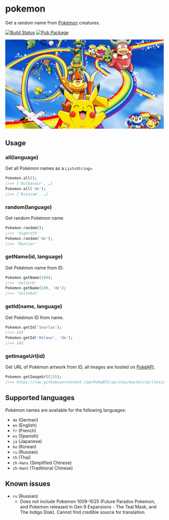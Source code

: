 # pokemon

Get a random name from [Pokémon](https://en.wikipedia.org/wiki/Pok%C3%A9mon) creatures.

[![Build Status](https://github.com/javoeria/pokemon-names/actions/workflows/dart.yml/badge.svg)](https://github.com/javoeria/pokemon-names/actions/workflows/dart.yml)
[![Pub Package](https://img.shields.io/pub/v/pokemon.svg)](https://pub.dev/packages/pokemon)

![](header.jpg)

## Usage

### all(language)

Get all Pokémon names as a `List<String>`.

```dart
Pokemon.all();
//=> ['Bulbasaur', …]
Pokemon.all('de');
//=> ['Bisasam', …]
```

### random(language)

Get random Pokémon name.

```dart
Pokemon.random();
//=> 'Vigoroth'
Pokemon.random('de');
//=> 'Muntier'
```

### getName(id, language)

Get Pokémon name from ID.

```dart
Pokemon.getName(100);
//=> 'Voltorb'
Pokemon.getName(100, 'de');
//=> 'Voltobal'
```

### getId(name, language)

Get Pokémon ID from name.

```dart
Pokemon.getId('Snorlax');
//=> 143
Pokemon.getId('Relaxo', 'de');
//=> 143
```

### getImageUrl(id)

Get URL of Pokémon artwork from ID, all images are hosted on [PokéAPI](https://github.com/PokeAPI/sprites).

```dart
Pokemon.getImageUrl(235);
//=> https://raw.githubusercontent.com/PokeAPI/sprites/master/sprites/pokemon/other/official-artwork/235.png
```

## Supported languages

Pokémon names are available for the following languages:

- `de` (German)
- `en` (English)
- `fr` (French)
- `es` (Spanish)
- `ja` (Japanese)
- `ko` (Korean)
- `ru` (Russian)
- `th` (Thai)
- `zh-Hans` (Simplified Chinese)
- `zh-Hant` (Traditional Chinese)

## Known issues

- `ru` (Russian)
	- Does not include Pokemon 1009-1025 (Future Paradox Pokemon, and Pokemon released in Gen 9 Expansions - The Teal Mask, and The Indigo Disk). Cannot find credible source for translation.

